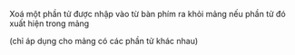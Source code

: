 Xoá một phần tử được nhập vào từ bàn phím ra khỏi mảng nếu phần tử đó xuất hiện trong mảng

(chỉ áp dụng cho mảng có các phần tử khác nhau)